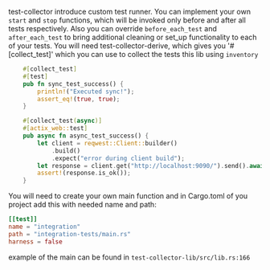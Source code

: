 test-collector introduce custom test runner. You can implement your own `start` and `stop` functions, 
which will be invoked only before and after all tests respectively. 
Also you can override `before_each_test` and `after_each_test` to bring additional cleaning or set_up functionality to each of your tests.
You will need test-collector-derive, which gives you '#[collect_test]' which you can use to collect the tests
this lib using `inventory`
```rust
    #[collect_test]
    #[test]
    pub fn sync_test_success() {
        println!("Executed sync!");
        assert_eq!(true, true);
    }

    #[collect_test(async)]
    #[actix_web::test]
    pub async fn async_test_success() {
        let client = reqwest::Client::builder()
            .build()
            .expect("error during client build");
        let response = client.get("http://localhost:9090/").send().await;
        assert!(response.is_ok());
    }
```

You will need to create your own main function and in Cargo.toml of you project add this with needed name and path:
```toml
[[test]]
name = "integration"
path = "integration-tests/main.rs"
harness = false
```

example of the main can be found in `test-collector-lib/src/lib.rs:166`